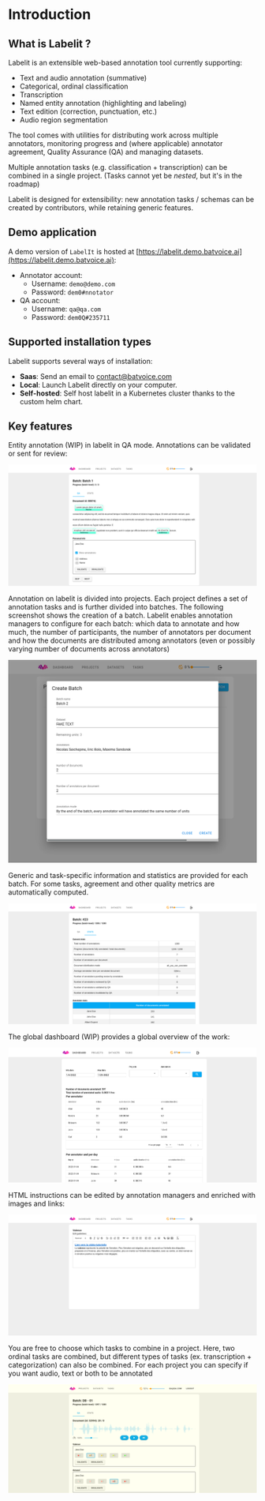 # Introduction

## What is Labelit ?

Labelit is an extensible web-based annotation tool currently supporting:

* Text and audio annotation (summative)
* Categorical, ordinal classification
* Transcription
* Named entity annotation (highlighting and labeling)
* Text edition (correction, punctuation, etc.)
* Audio region segmentation

The tool comes with utilities for distributing work across multiple annotators, monitoring progress and (where applicable) annotator agreement, Quality Assurance (QA) and managing datasets.

Multiple annotation tasks (e.g. classification + transcription) can be combined in a single project. (Tasks cannot yet be *nested*, but it's in the roadmap)

Labelit is designed for extensibility: new annotation tasks / schemas can be created by contributors, while retaining generic features.

## Demo application

A demo version of `LabelIt` is hosted at [https://labelit.demo.batvoice.ai](https://labelit.demo.batvoice.ai):

- Annotator account: 
    - Username: `demo@demo.com`
    - Password: `dem0#nnotator`
- QA account:
    - Username: `qa@qa.com`
    - Password: `dem0Q#235711`

## Supported installation types

Labelit supports several ways of installation:

- __Saas__: Send an email to [contact@batvoice.com](mailto:contact@batvoice.com)
- __Local__: Launch Labelit directly on your computer.
- __Self-hosted__: Self host labelit in a Kubernetes cluster thanks to the custom helm chart.

## Key features

Entity annotation (WIP) in labelit in QA mode. Annotations can be validated or sent for review:

![Entity annotation](./assets/screenshots/entities_qa.png)

Annotation on labelit is divided into projects. Each project defines a set of annotation tasks and is further divided into batches. The following screenshot shows the creation of a batch. Labelit enables annotation managers to configure for each batch: which data to annotate and how much, the number of participants, the number of annotators per document and how the documents are distributed among annotators (even or possibly varying number of documents across annotators)

![Batch creation](./assets/screenshots/batch_creation.png)

Generic and task-specific information and statistics are provided for each batch. For some tasks, agreement and other quality metrics are automatically computed.

![Batch stats](./assets/screenshots/batch_stats.png)

The global dashboard (WIP) provides a global overview of the work:

![Stats dashboard](./assets/screenshots/stats_dashboard.png)

HTML instructions can be edited by annotation managers and enriched with images and links:

![Guidelines](./assets/screenshots/annotation_task_guidelines.png)

You are free to choose which tasks to combine in a project. Here, two ordinal tasks are combined, but different types of tasks (ex. transcription + categorization) can also be combined. For each project you can specify if you want audio, text or both to be annotated

![Two-task setup](./assets/screenshots/qa_multi_task_categorical_annotation.png)
